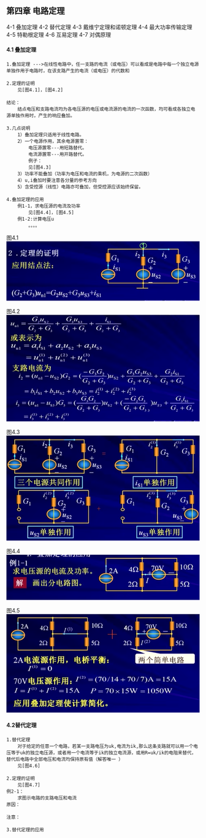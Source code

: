 ## 第四章 电路定理

4-1 叠加定理
4-2 替代定理
4-3 戴维宁定理和诺顿定理
4-4 最大功率传输定理
4-5 特勒根定理
4-6 互易定理
4-7 对偶原理

#### 4.1 叠加定理

```
1.叠加定理 --->在线性电路中，任一支路的电流（或电压）可以看成是电路中每一个独立电源单独作用于电路时，在该支路产生的电流（或电压）的代数和

2.定理的证明
	见[图4.1]，[图4.2]

结论：
	结点电压和支路电流均为各电压源的电压或电流源的电流的一次函数，均可看成各独立电源单独作用时，产生的响应叠加。

3.几点说明
	1）叠加定理只适用于线性电路。
	2）一个电源作用，其余电源置零：
		电压源置零---用短路替代。
		电流源置零---用开路替代。
		例子：
		见[图4.3]
	3）功率不能叠加（功率为电压和电流的乘机，为电源的二次函数）
	4）u,i叠加时要注意各分量的参考方向
	5）含受控源（线性）电路亦可叠加，但受控源应该始终保留。

4.叠加定理的应用
	例1-1，求电压源的电流及功率
		见[图4.4]，[图4.5]
	例1-2:计算电压u
		。。。。
```
图4.1
<img src="img/4/4.1.png" style="zoom:60%;" />

图4.2
<img src="img/4/4.2.png" style="zoom:60%;" />

图4.3
<img src="img/4/4.3.png" style="zoom:60%;" />

图4.4
<img src="img/4/4.4.png" style="zoom:60%;" />

图4.5
<img src="img/4/4.5.png" style="zoom:60%;" />

#### 4.2替代定理

```
1.替代定理
	对于给定的任意一个电路，若某一支路电压为uk,电流为ik,那么这条支路就可以用一个电压等于uk的独立电压源，或者用一个电流等于ik的独立电流源，或用R=uk/ik的电阻来替代，替代后电路中全部电压和电流均保持原有值（解答唯一 ）
	见[图4.6]
	
2.定理的证明
	见[图4.7]
例2-1：
	求图示电路的支路电压和电流
原因：

注意：

3.替代定理的应用
	
```

